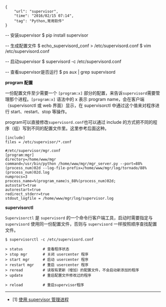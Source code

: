 ```
{
    "url": "supervisor",
    "time": "2016/02/15 07:14",
    "tag": "Python,常用软件"
}
```

-- 安装supervisor
$ pip install supervisor

-- 生成配置文件
$ echo_supervisord_conf > /etc/supervisord.conf
$ vim /etc/supervisord.conf

-- 启动supervisor
$ supervisord -c /etc/supervisord.conf

-- 查看supervisor是否运行
$ ps aux | grep supervisord


**program 配置**

一份配置文件至少需要一个 `[program:x]` 部分的配置，来告诉`supervisord`需要管理那个进程。`[program:x]` 语法中的 x 表示 program name，会在客户端（supervisorctl 或 web 界面）显示，在 supervisorctl 中通过这个值来对程序进行 start、restart、stop 等操作。

program可以直接修改`supervisord.conf`也可以通过 include 的方式把不同的程序（组）写到不同的配置文件里。这里参考后面这种。

```
[include]
files = /etc/supervisor/*.conf
```

```
#/etc/supervisor/mgr.conf
[program:mgr]
directory=/home/www/mgr
command=/usr/bin/python /home/www/mgr/mgr_server.py --port=88%(process_num)02d --log-file-prefix=/home/www/mgr/log/tornado/88%(process_num)02d.log
numprocs=3
process_name=%(program_name)s_88%(process_num)02d;
autostart=true
autorestart=true
redirect_stderr=true
stdout_logfile = /home/www/mgr/log/supervisor.log
```


**supervisorctl**

`Supervisorctl` 是 `supervisord` 的一个命令行客户端工具，启动时需要指定与 `supervisord` 使用同一份配置文件，否则与 `supervisord` 一样按照顺序查找配置文件。

```
$ supervisorctl -c /etc/supervisord.conf

> status         # 查看程序状态
> stop mgr       # 关闭 usercenter 程序
> start mgr      # 启动 usercenter 程序
> restart mgr    # 重启 usercenter 程序
> reread         # 读取有更新（增加）的配置文件，不会启动新添加的程序
> update         # 重启配置文件修改过的程序

> reload         # 重启supervisor程序
```

---

- [1] [使用 supervisor 管理进程](http://liyangliang.me/posts/2015/06/using-supervisor/)